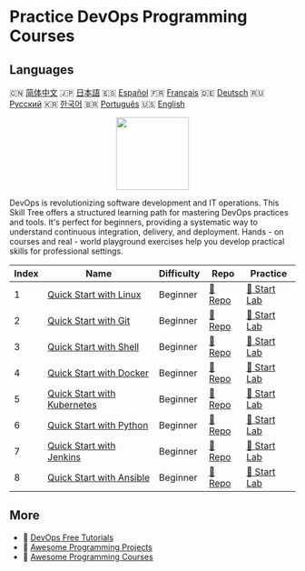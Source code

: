 # Practice DevOps Programming Courses

## Languages

🇨🇳 [简体中文](README_zh.md) 🇯🇵 [日本語](README_ja.md) 🇪🇸 [Español](README_es.md) 🇫🇷 [Français](README_fr.md) 🇩🇪 [Deutsch](README_de.md) 🇷🇺 [Русский](README_ru.md) 🇰🇷 [한국어](README_ko.md) 🇧🇷 [Português](README_pt.md) 🇺🇸 [English](README.md) 

<div align="center">
<img width="128px" src="https://file.labex.io/path/a3Od9y18p0bV.png">
</div>

DevOps is revolutionizing software development and IT operations. This Skill Tree offers a structured learning path for mastering DevOps practices and tools. It's perfect for beginners, providing a systematic way to understand continuous integration, delivery, and deployment. Hands - on courses and real - world playground exercises help you develop practical skills for professional settings.

|   Index | Name                                                                                | Difficulty   | Repo                                                                 | Practice                                                             |
|---------|-------------------------------------------------------------------------------------|--------------|----------------------------------------------------------------------|----------------------------------------------------------------------|
|       1 | [Quick Start with Linux](https://labex.io/courses/quick-start-with-linux)           | Beginner     | [🔗 Repo](https://github.com/labex-labs/quick-start-with-linux)      | [🚀 Start Lab](https://labex.io/courses/quick-start-with-linux)      |
|       2 | [Quick Start with Git](https://labex.io/courses/quick-start-with-git)               | Beginner     | [🔗 Repo](https://github.com/labex-labs/quick-start-with-git)        | [🚀 Start Lab](https://labex.io/courses/quick-start-with-git)        |
|       3 | [Quick Start with Shell](https://labex.io/courses/quick-start-with-shell)           | Beginner     | [🔗 Repo](https://github.com/labex-labs/quick-start-with-shell)      | [🚀 Start Lab](https://labex.io/courses/quick-start-with-shell)      |
|       4 | [Quick Start with Docker](https://labex.io/courses/quick-start-with-docker)         | Beginner     | [🔗 Repo](https://github.com/labex-labs/quick-start-with-docker)     | [🚀 Start Lab](https://labex.io/courses/quick-start-with-docker)     |
|       5 | [Quick Start with Kubernetes](https://labex.io/courses/quick-start-with-kubernetes) | Beginner     | [🔗 Repo](https://github.com/labex-labs/quick-start-with-kubernetes) | [🚀 Start Lab](https://labex.io/courses/quick-start-with-kubernetes) |
|       6 | [Quick Start with Python](https://labex.io/courses/quick-start-with-python)         | Beginner     | [🔗 Repo](https://github.com/labex-labs/quick-start-with-python)     | [🚀 Start Lab](https://labex.io/courses/quick-start-with-python)     |
|       7 | [Quick Start with Jenkins](https://labex.io/courses/quick-start-with-jenkins)       | Beginner     | [🔗 Repo](https://github.com/labex-labs/quick-start-with-jenkins)    | [🚀 Start Lab](https://labex.io/courses/quick-start-with-jenkins)    |
|       8 | [Quick Start with Ansible](https://labex.io/courses/quick-start-with-ansible)       | Beginner     | [🔗 Repo](https://github.com/labex-labs/quick-start-with-ansible)    | [🚀 Start Lab](https://labex.io/courses/quick-start-with-ansible)    |

## More

- 🔗 [DevOps Free Tutorials](https://github.com/labex-labs/devops-free-tutorials)
- 🔗 [Awesome Programming Projects](https://github.com/labex-labs/awesome-programming-projects)
- 🔗 [Awesome Programming Courses](https://github.com/labex-labs/awesome-programming-courses)


